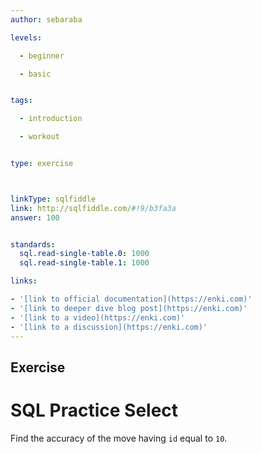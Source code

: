 ```yaml
---
author: sebaraba

levels:

  - beginner

  - basic


tags:

  - introduction

  - workout


type: exercise



linkType: sqlfiddle
link: http://sqlfiddle.com/#!9/b3fa3a
answer: 100


standards:
  sql.read-single-table.0: 1000
  sql.read-single-table.1: 1000

links:

- '[link to official documentation](https://enki.com)'
- '[link to deeper dive blog post](https://enki.com)'
- '[link to a video](https://enki.com)'
- '[link to a discussion](https://enki.com)'
---        
```

## Exercise
# SQL Practice Select
Find the accuracy of the move having `id` equal to `10`.
